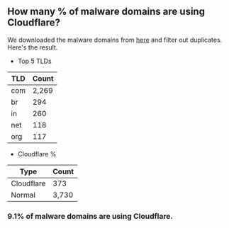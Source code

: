 ## How many % of malware domains are using Cloudflare?


We downloaded the malware domains from [here](https://urlhaus.abuse.ch) and filter out duplicates.
Here's the result.


[//]: # (start replacement)


- Top 5 TLDs

| TLD | Count |
| --- | --- |
| com | 2,269 |
| br | 294 |
| in | 260 |
| net | 118 |
| org | 117 |


- Cloudflare %

| Type | Count |
| --- | --- |
| Cloudflare | 373 |
| Normal | 3,730 |


### 9.1% of malware domains are using Cloudflare.